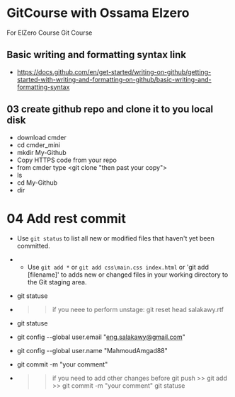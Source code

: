 # GitCourse with Ossama Elzero
For ElZero Course Git Course
## Basic writing and formatting syntax link
* https://docs.github.com/en/get-started/writing-on-github/getting-started-with-writing-and-formatting-on-github/basic-writing-and-formatting-syntax
## 03 create github repo and clone it to you local disk
* download cmder
* cd cmder_mini
* mkdir My-Github
* Copy HTTPS code from your repo
* from cmder type <git clone "then past your copy">
* ls
* cd My-Github
* dir
# 04 Add rest commit
* Use `git status` to list all new or modified files that haven't yet been committed.
* * Use `git add *` or `git add css\main.css index.html` or 'git add [filename]' to adds new or changed files in your working directory to the Git staging area.
* git statuse
* >> if you neee to perform unstage:
  >> git reset head salakawy.rtf 
* git statuse
* git config --global user.email "eng.salakawy@gmail.com"
* git config --global user.name "MahmoudAmgad88"

* git commit -m "your comment"

* >> if you need to add other changes before git push >>
  >> git add >> git commit -m "your comment"
  >> git statuse
  >> 


